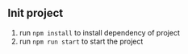 ## Init project
1. run `npm install` to install dependency of project
2. run `npm run start` to start the project